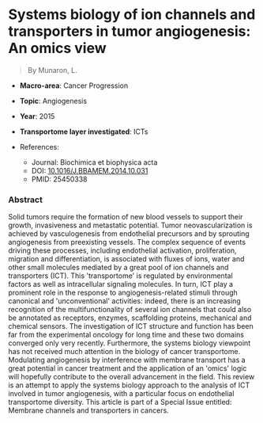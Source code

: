 # Systems biology of ion channels and transporters in tumor angiogenesis: An omics view

> By Munaron, L.

- **Macro-area**: Cancer Progression
- **Topic**: Angiogenesis
- **Year**: 2015
- **Transportome layer investigated**: ICTs

- References:
  - Journal: Biochimica et biophysica acta
  - DOI: [10.1016/J.BBAMEM.2014.10.031](https://doi.org/10.1016/J.BBAMEM.2014.10.031)
  - PMID: 25450338

### Abstract

Solid tumors require the formation of new blood vessels to support their growth, invasiveness and metastatic potential. Tumor neovascularization is achieved by vasculogenesis from endothelial precursors and by sprouting angiogenesis from preexisting vessels. The complex sequence of events driving these processes, including endothelial activation, proliferation, migration and differentiation, is associated with fluxes of ions, water and other small molecules mediated by a great pool of ion channels and transporters (ICT). This 'transportome' is regulated by environmental factors as well as intracellular signaling molecules. In turn, ICT play a prominent role in the response to angiogenesis-related stimuli through canonical and 'unconventional' activities: indeed, there is an increasing recognition of the multifunctionality of several ion channels that could also be annotated as receptors, enzymes, scaffolding proteins, mechanical and chemical sensors. The investigation of ICT structure and function has been far from the experimental oncology for long time and these two domains converged only very recently. Furthermore, the systems biology viewpoint has not received much attention in the biology of cancer transportome. Modulating angiogenesis by interference with membrane transport has a great potential in cancer treatment and the application of an 'omics' logic will hopefully contribute to the overall advancement in the field. This review is an attempt to apply the systems biology approach to the analysis of ICT involved in tumor angiogenesis, with a particular focus on endothelial transportome diversity. This article is part of a Special Issue entitled: Membrane channels and transporters in cancers.
